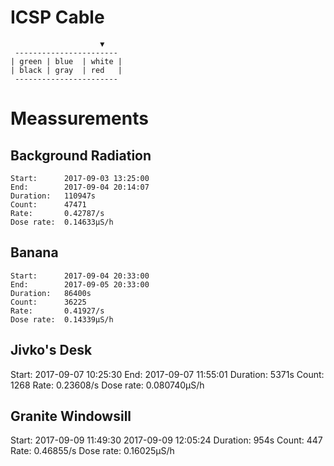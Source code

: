 # ICSP Cable
```
                    ▼
 -----------------------
| green | blue  | white |
| black | gray  | red   |
 -----------------------
```

# Meassurements
## Background Radiation
```
Start:      2017-09-03 13:25:00
End:        2017-09-04 20:14:07
Duration:   110947s
Count:      47471
Rate:       0.42787/s
Dose rate:  0.14633μS/h
```

## Banana
```
Start:      2017-09-04 20:33:00
End:        2017-09-05 20:33:00
Duration:   86400s
Count:      36225
Rate:       0.41927/s
Dose rate:  0.14339μS/h
```

## Jivko's Desk
Start:      2017-09-07 10:25:30
End:        2017-09-07 11:55:01
Duration:   5371s
Count:      1268
Rate:       0.23608/s
Dose rate:  0.080740μS/h

## Granite Windowsill
Start:      2017-09-09 11:49:30
            2017-09-09 12:05:24
Duration:   954s
Count:      447
Rate:       0.46855/s
Dose rate:  0.16025μS/h
